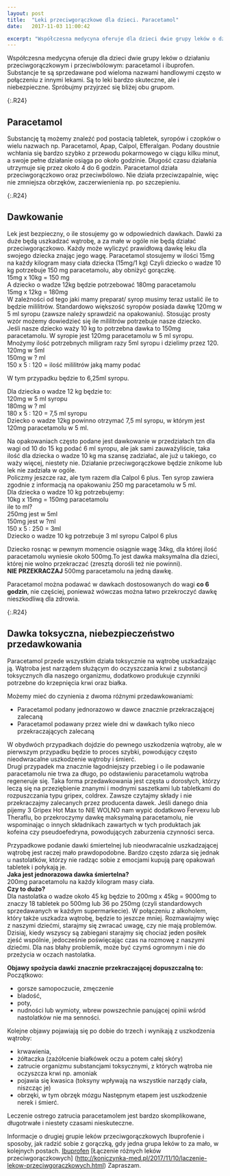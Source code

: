 ```yaml
---
layout: post
title:  "Leki przeciwgorączkowe dla dzieci. Paracetamol"
date:   2017-11-03 11:00:42

excerpt: "Współczesna medycyna oferuje dla dzieci dwie grupy leków o działaniu przeciwgorączkowym i przeciwbólowym: paracetamol i ibuprofen. Spróbujmy przyjrzeć się bliżej obu grupom."
---
```


Współczesna medycyna oferuje dla dzieci dwie grupy leków o działaniu przeciwgorączkowym i przeciwbólowym: paracetamol i ibuprofen. Substancje te są sprzedawane pod wieloma nazwami handlowymi często w połączeniu z innymi lekami. Są to leki bardzo skuteczne, ale i niebezpieczne. Spróbujmy przyjrzeć się bliżej obu grupom.

{:.R24}
## Paracetamol

Substancję tą możemy znaleźć pod postacią tabletek, syropów i czopków o wielu nazwach np. Paracetamol, Apap, Calpol, Efferalgan. Podany doustnie wchłania się bardzo szybko z przewodu pokarmowego w ciągu kilku minut, a swoje pełne działanie osiąga po około godzinie. Długość czasu działania utrzymuje się przez około 4 do 6 godzin. Paracetamol działa przeciwgorączkowo oraz przeciwbólowo. Nie działa przeciwzapalnie, więc nie zmniejsza obrzęków, zaczerwienienia np. po szczepieniu. 

{:.R24}
## Dawkowanie

Lek jest bezpieczny, o ile stosujemy go w odpowiednich dawkach. Dawki za duże będą uszkadzać wątrobę, a za małe w ogóle nie będą działać przeciwgorączkowo. 
Każdy może wyliczyć prawidłową dawkę leku dla swojego dziecka znając jego wagę. Paracetamol stosujemy w ilości 15mg na każdy kilogram masy ciała dziecka (15mg/1 kg) Czyli dziecko o wadze 10 kg potrzebuje 150 mg paracetamolu, aby obniżyć gorączkę.  
15mg x 10kg = 150 mg  
A dziecko o wadze 12kg będzie potrzebować 180mg paracetamolu  
15mg x 12kg = 180mg  
W zależności od tego jaki mamy preparat/ syrop musimy teraz ustalić ile to będzie mililitrów. Standardowo większość syropów posiada dawkę 120mg w 5 ml syropu (zawsze należy sprawdzić na opakowaniu). Stosując prosty wzór możemy dowiedzieć się ile mililitrów potrzebuje nasze dziecko.  
Jeśli nasze dziecko waży 10 kg to potrzebna dawka to 150mg paracetamolu. W syropie jest 120mg paracetamolu w 5 ml syropu. Mnożymy ilość potrzebnych miligram razy 5ml syropu i dzielimy przez 120.  
120mg w 5ml  
150mg w ? ml  
150 x 5 : 120 = ilość mililitrów jaką mamy podać

W tym przypadku będzie to 6,25ml syropu.

Dla dziecka o wadze 12 kg będzie to:  
120mg w 5 ml syropu  
180mg w ? ml  
180 x 5 : 120 = 7,5 ml syropu  
Dziecko o wadze 12kg powinno otrzymać 7,5 ml syropu, w którym jest 120mg paracetamolu w 5 ml. 

Na opakowaniach często podane jest dawkowanie w przedziałach tzn dla wagi od 10 do 15 kg podać 6 ml syropu, ale jak sami zauważyliście, taka ilość dla dziecka o wadze 10 kg ma szansę zadziałać, ale już u takiego, co waży więcej, niestety nie. Działanie przeciwgorączkowe będzie znikome lub lek nie zadziała w ogóle.  
Policzmy jeszcze raz, ale tym razem dla Calpol 6 plus. Ten syrop zawiera zgodnie z informacją na opakowaniu 250 mg paracetamolu w 5 ml.  
Dla dziecka o wadze 10 kg potrzebujemy:  
10kg x 15mg = 150mg paracetamolu  
ile to ml?  
250mg jest w 5ml  
150mg jest w ?ml  
150 x 5 : 250 = 3ml  
Dziecko o wadze 10 kg potrzebuje 3 ml syropu Calpol 6 plus

Dziecko rosnąc w pewnym momencie osiągnie wagę 34kg, dla której ilość paracetamolu wyniesie około 500mg.To jest dawka maksymalna dla dzieci, której nie wolno przekraczać (zresztą dorośli też nie powinni).  
**NIE PRZEKRACZAJ** 500mg paracetamolu na jedną dawkę. 

Paracetamol można podawać w dawkach dostosowanych do wagi **co 6 godzin**, nie częściej, ponieważ wówczas można łatwo przekroczyć dawkę nieszkodliwą dla zdrowia. 

{:.R24}
## Dawka toksyczna, niebezpieczeństwo przedawkowania

Paracetamol przede wszystkim działa toksycznie na wątrobę uszkadzając ją. Wątroba jest narządem służącym do oczyszczania krwi z substancji toksycznych dla naszego organizmu, dodatkowo produkuje czynniki potrzebne do krzepnięcia krwi oraz białka. 

Możemy mieć do czynienia z dwoma różnymi przedawkowaniami:
* Paracetamol podany jednorazowo w dawce znacznie przekraczającej zalecaną
* Paracetamol podawany przez wiele dni w dawkach tylko nieco przekraczających zalecaną

W obydwóch przypadkach dojdzie do pewnego uszkodzenia wątroby, ale w pierwszym przypadku będzie to proces szybki, powodujący często nieodwracalne uszkodzenie wątroby i śmierć.  
Drugi przypadek ma znacznie łagodniejszy przebieg i o ile podawanie paracetamolu nie trwa za długo, po odstawieniu paracetamolu wątroba regeneruje się. Taka forma przedawkowania jest częsta u dorosłych, którzy leczą się na przeziębienie znanymi i modnymi saszetkami lub tabletkami do rozpuszczania typu gripex, coldrex. Zawsze czytajmy składy i nie przekraczajmy zalecanych przez producenta dawek. Jeśli danego dnia pijemy 3 Gripex Hot Max to NIE WOLNO nam wypić dodatkowo Fervexu lub Theraflu, bo przekroczymy dawkę maksymalną paracetamolu, nie wspominając o innych składnikach zawartych w tych produktach jak kofeina czy pseudoefedryna, powodujących zaburzenia czynności serca.

Przypadkowe podanie dawki śmiertelnej lub nieodwracalnie uszkadzającej wątrobę jest raczej mało prawdopodobne. Bardzo często zdarza się jednak u nastolatków, którzy nie radząc sobie z emocjami kupują parę opakowań tabletek i połykają je.  
 **Jaka jest jednorazowa dawka śmiertelna?**  
200mg paracetamolu na każdy kilogram masy ciała.  
**Czy to dużo?**  
Dla nastolatka o wadze około 45 kg będzie to 200mg x 45kg = 9000mg to znaczy 18 tabletek po 500mg lub 36 po 250mg (czyli standardowych sprzedawanych w każdym supermarkecie). W połączeniu z alkoholem, który także uszkadza wątrobę, będzie to jeszcze mniej. Rozmawiajmy więc z naszymi dziećmi, starajmy się zwracać uwagę, czy nie mają problemów. Dzisiaj, kiedy wszyscy są zabiegani starajmy się chociaż jeden posiłek zjeść wspólnie, jedocześnie poświęcając czas na rozmowę z naszymi dziećmi. Dla nas błahy problemik, może być czymś ogromnym i nie do przeżycia w oczach nastolatka.

**Objawy spożycia dawki znacznie przekraczającej dopuszczalną to:**    
Początkowo:
* gorsze samopoczucie, zmęczenie
* bladość,
* poty,
* nudności lub wymioty,
wbrew powszechnie panującej opinii wśród nastolatków nie ma senności.

Kolejne objawy pojawiają się po dobie do trzech i wynikają z uszkodzenia wątroby:
* krwawienia,
* żółtaczka (zażółcenie białkówek oczu a potem całej skóry)
* zatrucie organizmu substancjami toksycznymi, z których wątroba nie oczyszcza krwi np. amoniak
* pojawia się kwasica (toksyny wpływają na wszystkie narządy ciała, niszcząc je)
* obrzęki, w tym obrzęk mózgu
Następnym etapem jest uszkodzenie nerek i śmierć.

Leczenie ostrego zatrucia paracetamolem jest bardzo skomplikowane, długotrwałe i niestety czasami nieskuteczne.

Informacje o drugiej grupie leków przeciwgorączkowych Ibuprofenie i sposoby, jak radzić sobie z gorączką, gdy jedna grupa leków to za mało, w kolejnych postach. [Ibuprofen](http://koniczynka-med.pl/2017/11/06/leki-przeciwgoraczkowe-ibuprofen.html)  [Łączenie różnych leków przeciwgorączkowych] (http://koniczynka-med.pl/2017/11/10/laczenie-lekow-przeciwgoraczkowych.html) Zapraszam.




